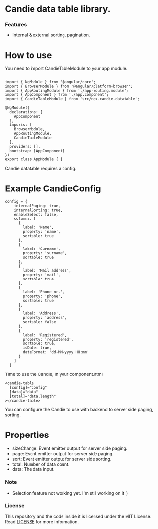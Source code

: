 # Candie data table library.

### Features

- Internal & external sorting, pagination.

# How to use

You need to import CandieTableModule to your app module.

```

import { NgModule } from '@angular/core';
import { BrowserModule } from '@angular/platform-browser';
import { AppRoutingModule } from './app-routing.module';
import { AppComponent } from './app.component';
import { CandieTableModule } from 'src/ngx-candie-datatable';

@NgModule({
  declarations: [
    AppComponent
  ],
  imports: [
    BrowserModule,
    AppRoutingModule,
    CandieTableModule
  ],
  providers: [],
  bootstrap: [AppComponent]
})
export class AppModule { }

```

Candie datatable requires a config.

# Example CandieConfig

```
config = {
    internalPaging: true,
    internalSorting: true,
    enableSelect: false,
    columns: [
      {
        label: 'Name',
        property: 'name',
        sortable: true
      },
      {
        label: 'Surname',
        property: 'surname',
        sortable: true
      },
      {
        label: 'Mail address',
        property: 'mail',
        sortable: true
      },
      {
        label: 'Phone nr.',
        property: 'phone',
        sortable: true
      },
      {
        label: 'Address',
        property: 'address',
        sortable: false
      },
      {
        label: 'Registered',
        property: 'registered',
        sortable: true,
        isDate: true,
        dateFormat: 'dd-MM-yyyy HH:mm'
      }
    ]
  }

```

Time to use the Candie, in your component.html

```
<candie-table
  [config]="config"
  [data]="data"
  [total]="data.length"
></candie-table>

```

You can configure the Candie to use with backend to server side paging, sorting.

# Properties

- sizeChange: Event emitter output for server side paging.
- page: Event emitter output for server side paging.
- sort: Event emitter output for server side sorting.
- total: Number of data count.
- data: The data input.

### Note

- Selection feature not working yet. I'm still working on it :)

### License

This repository and the code inside it is licensed under the MIT License. Read [LICENSE](./projects/ngx-candie-datatable/src/LICENSE) for more information.
